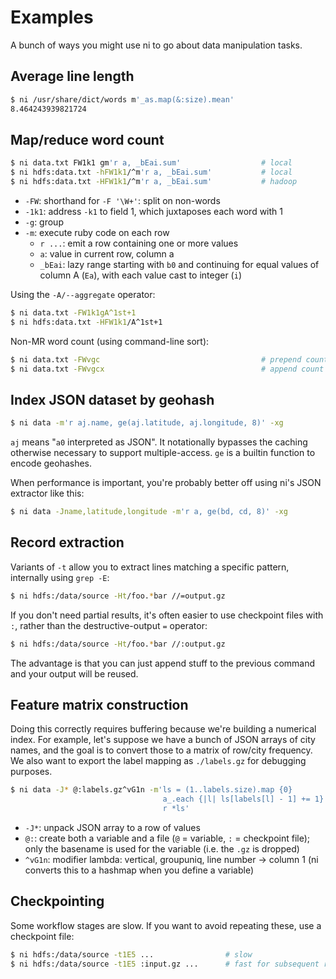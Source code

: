 # Examples
A bunch of ways you might use ni to go about data manipulation tasks.

## Average line length
```bash
$ ni /usr/share/dict/words m'_as.map(&:size).mean'
8.464243939821724
```

## Map/reduce word count
```sh
$ ni data.txt FW1k1 gm'r a, _bEai.sum'                  # local
$ ni hdfs:data.txt -hFW1k1/^m'r a, _bEai.sum'           # local
$ ni hdfs:data.txt -HFW1k1/^m'r a, _bEai.sum'           # hadoop
```

- `-FW`: shorthand for `-F '\W+'`: split on non-words
- `-1k1`: address `-k1` to field 1, which juxtaposes each word with 1
- `-g`: group
- `-m`: execute ruby code on each row
    - `r ...`: emit a row containing one or more values
    - `a`: value in current row, column a
    - `_bEai`: lazy range starting with `b0` and continuing for equal values
      of column A (`Ea`), with each value cast to integer (`i`)

Using the `-A/--aggregate` operator:

```sh
$ ni data.txt -FW1k1gA^1st+1
$ ni hdfs:data.txt -HFW1k1/A^1st+1
```

Non-MR word count (using command-line sort):

```sh
$ ni data.txt -FWvgc                                    # prepend count
$ ni data.txt -FWvgcx                                   # append count
```

## Index JSON dataset by geohash
```sh
$ ni data -m'r aj.name, ge(aj.latitude, aj.longitude, 8)' -xg
```

`aj` means "`a0` interpreted as JSON". It notationally bypasses the caching
otherwise necessary to support multiple-access. `ge` is a builtin function to
encode geohashes.

When performance is important, you're probably better off using ni's JSON
extractor like this:

```sh
$ ni data -Jname,latitude,longitude -m'r a, ge(bd, cd, 8)' -xg
```

## Record extraction
Variants of `-t` allow you to extract lines matching a specific pattern,
internally using `grep -E`:

```sh
$ ni hdfs:/data/source -Ht/foo.*bar //=output.gz
```

If you don't need partial results, it's often easier to use checkpoint files
with `:`, rather than the destructive-output `=` operator:

```sh
$ ni hdfs:/data/source -Ht/foo.*bar //:output.gz
```

The advantage is that you can just append stuff to the previous command and
your output will be reused.

## Feature matrix construction
Doing this correctly requires buffering because we're building a numerical
index. For example, let's suppose we have a bunch of JSON arrays of city names,
and the goal is to convert those to a matrix of row/city frequency. We also
want to export the label mapping as `./labels.gz` for debugging purposes.

```sh
$ ni data -J* @:labels.gz^vG1n -m'ls = (1..labels.size).map {0}
                                  a_.each {|l| ls[labels[l] - 1] += 1}
                                  r *ls'
```

- `-J*`: unpack JSON array to a row of values
- `@:`: create both a variable and a file (`@` = variable, `:` = checkpoint
  file); only the basename is used for the variable (i.e. the `.gz` is dropped)
- `^vG1n`: modifier lambda: vertical, groupuniq, line number -> column 1
  (ni converts this to a hashmap when you define a variable)

## Checkpointing
Some workflow stages are slow. If you want to avoid repeating these, use a
checkpoint file:

```sh
$ ni hdfs:/data/source -t1E5 ...                # slow
$ ni hdfs:/data/source -t1E5 :input.gz ...      # fast for subsequent runs
```
